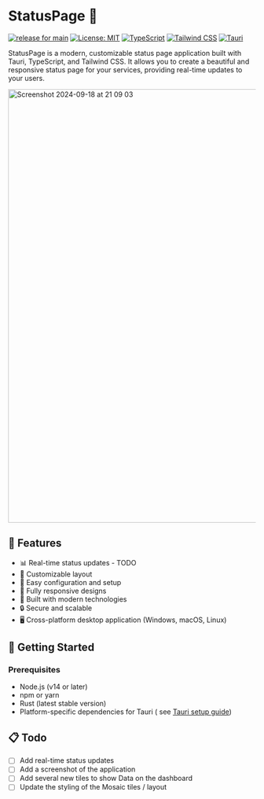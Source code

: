 # StatusPage 🚦

[![release for main](https://github.com/RemcoDewlde/StatusPage/actions/workflows/publish_and_release.yml/badge.svg)](https://github.com/RemcoDewlde/StatusPage/actions/workflows/publish_and_release.yml)
[![License: MIT](https://img.shields.io/badge/License-MIT-red.svg)](https://opensource.org/licenses/MIT)
[![TypeScript](https://img.shields.io/badge/TypeScript-5.4.5-blue)](https://www.typescriptlang.org/)
[![Tailwind CSS](https://img.shields.io/badge/Tailwind_CSS-3.3.4-38B2AC)](https://tailwindcss.com/)
[![Tauri](https://img.shields.io/badge/Tauri-1.6.7-orange)](https://tauri.app/)

StatusPage is a modern, customizable status page application built with Tauri, TypeScript, and Tailwind CSS. It
allows you to create a beautiful and responsive status page for your services, providing real-time updates to your
users.

<img width="882" alt="Screenshot 2024-09-18 at 21 09 03" src="https://github.com/user-attachments/assets/27475649-a2f5-460c-92ad-ef7740606d82">

[//]: # (![StatusPage Screenshot]&#40;/placeholder.svg?height=300&width=600&#41;)

## 🌟 Features

- 📊 Real-time status updates - TODO
- 🎨 Customizable layout
- 🔧 Easy configuration and setup
- 📱 Fully responsive designs
- 🚀 Built with modern technologies
- 🔒 Secure and scalable
- 🖥️ Cross-platform desktop application (Windows, macOS, Linux)

## 🚀 Getting Started

### Prerequisites

- Node.js (v14 or later)
- npm or yarn
- Rust (latest stable version)
- Platform-specific dependencies for Tauri (
  see [Tauri setup guide](https://tauri.app/v1/guides/getting-started/prerequisites))

## 📋 Todo

- [ ] Add real-time status updates
- [ ] Add a screenshot of the application
- [ ] Add several new tiles to show Data on the dashboard
- [ ] Update the styling of the Mosaic tiles / layout
